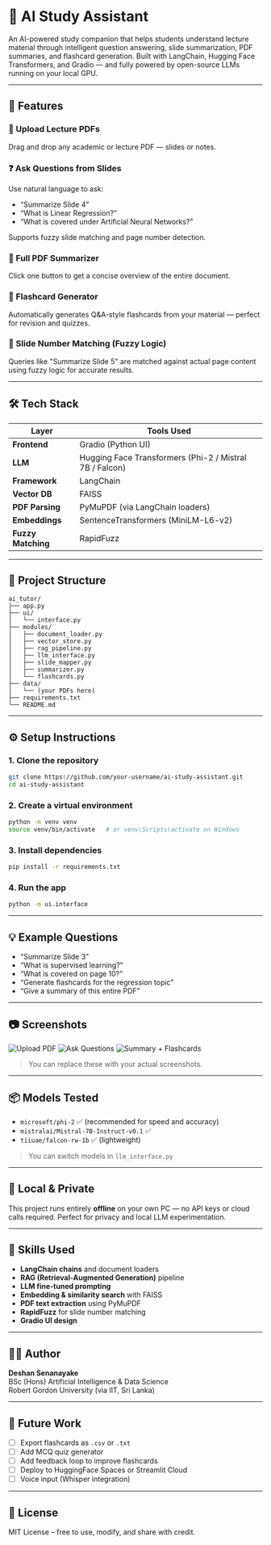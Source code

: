
# 🧠 AI Study Assistant

An AI-powered study companion that helps students understand lecture material through intelligent question answering, slide summarization, PDF summaries, and flashcard generation. Built with LangChain, Hugging Face Transformers, and Gradio — and fully powered by open-source LLMs running on your local GPU.

---

## 🚀 Features

### 📄 Upload Lecture PDFs
Drag and drop any academic or lecture PDF — slides or notes.

### ❓ Ask Questions from Slides
Use natural language to ask:
- “Summarize Slide 4”
- “What is Linear Regression?”
- “What is covered under Artificial Neural Networks?”

Supports fuzzy slide matching and page number detection.

### 🧠 Full PDF Summarizer
Click one button to get a concise overview of the entire document.

### 📝 Flashcard Generator
Automatically generates Q&A-style flashcards from your material — perfect for revision and quizzes.

### 🧩 Slide Number Matching (Fuzzy Logic)
Queries like "Summarize Slide 5" are matched against actual page content using fuzzy logic for accurate results.

---

## 🛠 Tech Stack

| Layer           | Tools Used |
|----------------|------------|
| **Frontend**    | Gradio (Python UI) |
| **LLM**         | Hugging Face Transformers (Phi-2 / Mistral 7B / Falcon) |
| **Framework**   | LangChain |
| **Vector DB**   | FAISS |
| **PDF Parsing** | PyMuPDF (via LangChain loaders) |
| **Embeddings**  | SentenceTransformers (MiniLM-L6-v2) |
| **Fuzzy Matching** | RapidFuzz |

---

## 📁 Project Structure

```
ai_tutor/
├── app.py
├── ui/
│   └── interface.py
├── modules/
│   ├── document_loader.py
│   ├── vector_store.py
│   ├── rag_pipeline.py
│   ├── llm_interface.py
│   ├── slide_mapper.py
│   ├── summarizer.py
│   └── flashcards.py
├── data/
│   └── (your PDFs here)
├── requirements.txt
└── README.md
```

---

## ⚙️ Setup Instructions

### 1. Clone the repository
```bash
git clone https://github.com/your-username/ai-study-assistant.git
cd ai-study-assistant
```

### 2. Create a virtual environment
```bash
python -m venv venv
source venv/bin/activate   # or venv\Scripts\activate on Windows
```

### 3. Install dependencies
```bash
pip install -r requirements.txt
```

### 4. Run the app
```bash
python -m ui.interface
```

---

## 💡 Example Questions

- “Summarize Slide 3”
- “What is supervised learning?”
- “What is covered on page 10?”
- “Generate flashcards for the regression topic”
- “Give a summary of this entire PDF”

---

## 📷 Screenshots

![Upload PDF](docs/screenshots/upload.png)
![Ask Questions](docs/screenshots/question.png)
![Summary + Flashcards](docs/screenshots/summary-flashcards.png)

> You can replace these with your actual screenshots.

---

## 📦 Models Tested

- `microsoft/phi-2` ✅ (recommended for speed and accuracy)
- `mistralai/Mistral-7B-Instruct-v0.1` ✅
- `tiiuae/falcon-rw-1b` ✅ (lightweight)

> You can switch models in `llm_interface.py`

---

## 🔐 Local & Private
This project runs entirely **offline** on your own PC — no API keys or cloud calls required. Perfect for privacy and local LLM experimentation.

---

## 🧠 Skills Used

- **LangChain chains** and document loaders
- **RAG (Retrieval-Augmented Generation)** pipeline
- **LLM fine-tuned prompting**
- **Embedding & similarity search** with FAISS
- **PDF text extraction** using PyMuPDF
- **RapidFuzz** for slide number matching
- **Gradio UI design**

---

## 👨‍🎓 Author

**Deshan Senanayake**  
BSc (Hons) Artificial Intelligence & Data Science  
Robert Gordon University (via IIT, Sri Lanka)  


---

## 🏁 Future Work

- [ ] Export flashcards as `.csv` or `.txt`
- [ ] Add MCQ quiz generator
- [ ] Add feedback loop to improve flashcards
- [ ] Deploy to HuggingFace Spaces or Streamlit Cloud
- [ ] Voice input (Whisper integration)

---

## 📜 License

MIT License – free to use, modify, and share with credit.
